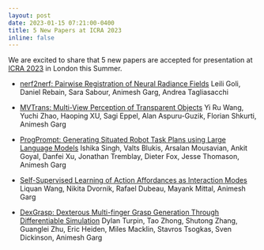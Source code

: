 ```yaml
---
layout: post
date: 2023-01-15 07:21:00-0400
title: 5 New Papers at ICRA 2023
inline: false
---
```


We are excited to share that 5 new papers are accepted for presentation at [ICRA 2023](https://www.icra2023.org/) in London this Summer.

- [nerf2nerf: Pairwise Registration of Neural Radiance Fields](/publications/#nerf2nerf)
  Leili Goli, Daniel Rebain, Sara Sabour, Animesh Garg, Andrea Tagliasacchi

- [MVTrans: Multi-View Perception of Transparent Objects](/publications/#nerf2nerf)
  Yi Ru Wang, Yuchi Zhao, Haoping XU, Sagi Eppel, Alan Aspuru-Guzik, Florian Shkurti, Animesh Garg

- [ProgPrompt: Generating Situated Robot Task Plans using Large Language Models](/publications/#singh2023progprompt)
  Ishika Singh, Valts Blukis, Arsalan Mousavian, Ankit Goyal, Danfei Xu, Jonathan Tremblay, Dieter Fox, Jesse Thomason, Animesh Garg

- [Self-Supervised Learning of Action Affordances as Interaction Modes](/publications/#wang2023actaim)
  Liquan Wang, Nikita Dvornik, Rafael Dubeau, Mayank Mittal, Animesh Garg

- [DexGrasp: Dexterous Multi-finger Grasp Generation Through Differentiable Simulation](/publications/#turpin2023dexgrasp)
  Dylan Turpin, Tao Zhong, Shutong Zhang, Guanglei Zhu, Eric Heiden, Miles Macklin, Stavros Tsogkas, Sven Dickinson, Animesh Garg
